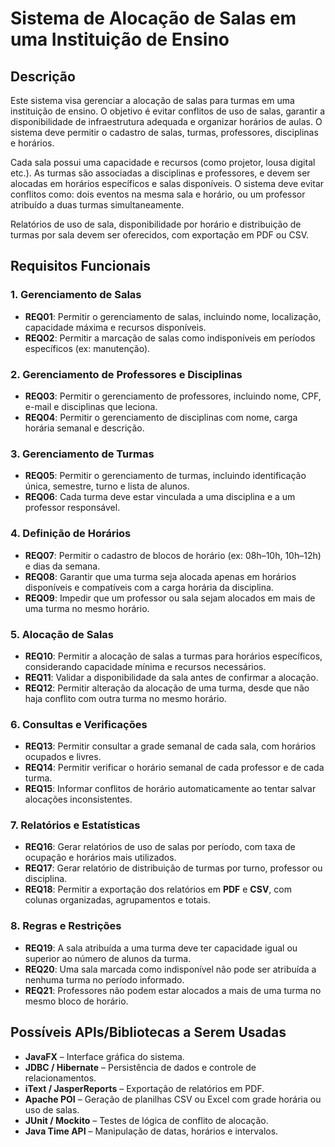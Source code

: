 # Sistema de Alocação de Salas em uma Instituição de Ensino

## Descrição

Este sistema visa gerenciar a alocação de salas para turmas em uma instituição de ensino. O objetivo é evitar conflitos de uso de salas, garantir a disponibilidade de infraestrutura adequada e organizar horários de aulas. O sistema deve permitir o cadastro de salas, turmas, professores, disciplinas e horários.

Cada sala possui uma capacidade e recursos (como projetor, lousa digital etc.). As turmas são associadas a disciplinas e professores, e devem ser alocadas em horários específicos e salas disponíveis. O sistema deve evitar conflitos como: dois eventos na mesma sala e horário, ou um professor atribuído a duas turmas simultaneamente.

Relatórios de uso de sala, disponibilidade por horário e distribuição de turmas por sala devem ser oferecidos, com exportação em PDF ou CSV.

## Requisitos Funcionais

### 1. Gerenciamento de Salas

- **REQ01**: Permitir o gerenciamento de salas, incluindo nome, localização, capacidade máxima e recursos disponíveis.
- **REQ02**: Permitir a marcação de salas como indisponíveis em períodos específicos (ex: manutenção).

### 2. Gerenciamento de Professores e Disciplinas

- **REQ03**: Permitir o gerenciamento de professores, incluindo nome, CPF, e-mail e disciplinas que leciona.
- **REQ04**: Permitir o gerenciamento de disciplinas com nome, carga horária semanal e descrição.

### 3. Gerenciamento de Turmas

- **REQ05**: Permitir o gerenciamento de turmas, incluindo identificação única, semestre, turno e lista de alunos.
- **REQ06**: Cada turma deve estar vinculada a uma disciplina e a um professor responsável.

### 4. Definição de Horários

- **REQ07**: Permitir o cadastro de blocos de horário (ex: 08h–10h, 10h–12h) e dias da semana.
- **REQ08**: Garantir que uma turma seja alocada apenas em horários disponíveis e compatíveis com a carga horária da disciplina.
- **REQ09**: Impedir que um professor ou sala sejam alocados em mais de uma turma no mesmo horário.

### 5. Alocação de Salas

- **REQ10**: Permitir a alocação de salas a turmas para horários específicos, considerando capacidade mínima e recursos necessários.
- **REQ11**: Validar a disponibilidade da sala antes de confirmar a alocação.
- **REQ12**: Permitir alteração da alocação de uma turma, desde que não haja conflito com outra turma no mesmo horário.

### 6. Consultas e Verificações

- **REQ13**: Permitir consultar a grade semanal de cada sala, com horários ocupados e livres.
- **REQ14**: Permitir verificar o horário semanal de cada professor e de cada turma.
- **REQ15**: Informar conflitos de horário automaticamente ao tentar salvar alocações inconsistentes.

### 7. Relatórios e Estatísticas

- **REQ16**: Gerar relatórios de uso de salas por período, com taxa de ocupação e horários mais utilizados.
- **REQ17**: Gerar relatório de distribuição de turmas por turno, professor ou disciplina.
- **REQ18**: Permitir a exportação dos relatórios em **PDF** e **CSV**, com colunas organizadas, agrupamentos e totais.

### 8. Regras e Restrições

- **REQ19**: A sala atribuída a uma turma deve ter capacidade igual ou superior ao número de alunos da turma.
- **REQ20**: Uma sala marcada como indisponível não pode ser atribuída a nenhuma turma no período informado.
- **REQ21**: Professores não podem estar alocados a mais de uma turma no mesmo bloco de horário.

## Possíveis APIs/Bibliotecas a Serem Usadas

- **JavaFX** – Interface gráfica do sistema.
- **JDBC / Hibernate** – Persistência de dados e controle de relacionamentos.
- **iText / JasperReports** – Exportação de relatórios em PDF.
- **Apache POI** – Geração de planilhas CSV ou Excel com grade horária ou uso de salas.
- **JUnit / Mockito** – Testes de lógica de conflito de alocação.
- **Java Time API** – Manipulação de datas, horários e intervalos.  
